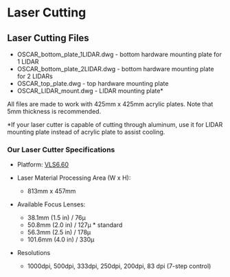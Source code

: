 # Laser Cutting

## Laser Cutting Files

- OSCAR_bottom_plate_1LIDAR.dwg	- bottom hardware mounting plate for 1 LIDAR
- OSCAR_bottom_plate_2LIDAR.dwg	- bottom hardware mounting plate for 2 LIDARs
- OSCAR_top_plate.dwg			- top hardware mounting plate
- OSCAR_LIDAR_mount.dwg	- LIDAR mounting plate*

All files are made to work with 425mm x 425mm acrylic plates. Note that 5mm thickness is recommended. 

*If your laser cutter is capable of cutting through aluminum, use it for LIDAR mounting plate instead of acrylic plate to assist cooling.

### Our Laser Cutter Specifications

- Platform: [VLS6.60](https://www.ulsinc.com/products/platforms/vls660)

- Laser Material Processing Area (W x H): 
  - 813mm x 457mm

- Available Focus Lenses: 
  - 38.1mm (1.5 in) / 76μ
  - 50.8mm (2.0 in) / 127μ * standard
  - 56.3mm (2.5 in) / 178μ
  - 101.6mm (4.0 in) / 330μ
- Resolutions
  - 1000dpi, 500dpi, 333dpi, 250dpi, 200dpi, 83 dpi  (7-step control)

